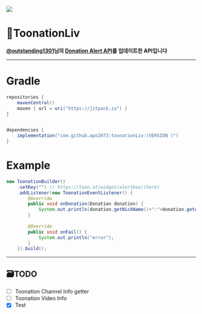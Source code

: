 [![](https://jitpack.io/v/apo2073/toonationLiv.svg)](https://jitpack.io/#apo2073/toonationLiv)


# 💸ToonationLiv

__[@outstanding1301](https://github.com/outstanding1301)님의 [Donation Alert API](https://github.com/outstanding1301/donation-alert-api)를 업데이트한 API입니다__

---

# Gradle
```gradle
repositories {
    mavenCentral()
    maven { url = uri("https://jitpack.io") }
}


dependencies {
    implementation("com.github.apo2073:toonationLiv:(VERSION )")
}
```

# Example
```java
new ToonationBuilder()
    .setKey("") // https://toon.at/widget/alertbox/(here)
    .addListener(new ToonationEventListener() {
        @Override
        public void onDonation(Donation donation) {
            System.out.println(donation.getNickName()+":"+donation.getAmount());
        }
        
        @Override
        public void onFail() {
            System.out.println("error");
        }
    }).build();
```

---

## 🗃️TODO
 - [ ] Toonation Channel Info getter
 - [ ] Toonation Video Info
 - [x] Test
